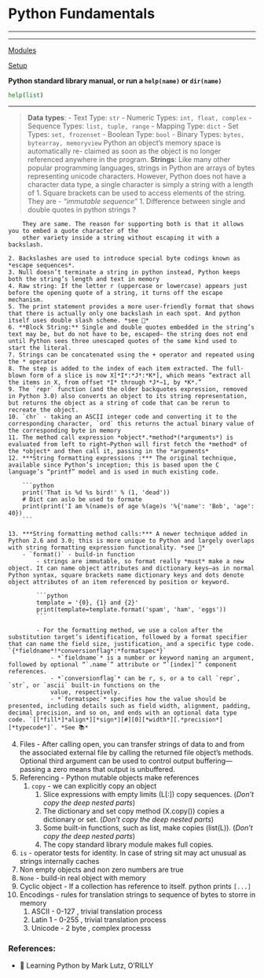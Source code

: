 # Python Fundamentals

---
---

[Modules](https://www.notion.so/Modules-51a4dd88ed9b46f6a1554475307e8be7)

[Setup](https://www.notion.so/Setup-9a4a93480ba24c2ebbd6be9e7bcd0411)

**Python standard library manual, or run a `help(name)` or `dir(name)`**

```python
help(list)
```

---

>  **Data** **types**: 
    - Text Type: `str`
    - Numeric Types: `int, float, complex`
    - Sequence Types: `list, tuple, range`
    - Mapping Type: `dict`
    - Set Types: `set, frozenset`
    - Boolean Type: `bool`
    - Binary Types: `bytes, bytearray, memoryview`
>  Python an object’s memory space is automatically re- claimed as soon as the object is no longer referenced anywhere in the program.
>  **Strings**: Like many other popular programming languages, strings in Python are arrays of bytes representing unicode characters. However, Python does not have a character data type, a single character is simply a string with a length of 1. Square brackets can be used to access elements of the string. They are - *“immutable sequence”*
    1. Difference between single and double quotes in python strings ?
        
        They are same. The reason for supporting both is that it allows you to embed a quote character of the
        other variety inside a string without escaping it with a backslash.
        
    2. Backslashes are used to introduce special byte codings known as *escape sequences*.
    3. Null doesn’t terminate a string in python instead, Python keeps both the string’s length and text in memory
    4. Raw string: If the letter r (uppercase or lowercase) appears just before the opening quote of a string, it turns off the escape mechanism. 
    5. The print statement provides a more user-friendly format that shows that there is actually only one backslash in each spot. And python itself uses double slash scheme. *see 📝* 
    6. **Block String:** Single and double quotes embedded in the string’s text may be, but do not have to be, escaped— the string does not end until Python sees three unescaped quotes of the same kind used to start the literal.
    7. Strings can be concatenated using the + operator and repeated using the * operator
    8. The step is added to the index of each item extracted. The full-blown form of a slice is now X[*I*:*J*:*K*], which means “extract all the items in X, from offset *I* through *J*−1, by *K*.”
    9. The `repr` function (and the older backquotes expression, removed in Python 3.0) also converts an object to its string representation, but returns the object as a string of code that can be rerun to recreate the object.
    10. `chr` - taking an ASCII integer code and converting it to the corresponding character, `ord` this returns the actual binary value of the corresponding byte in memory
    11. The method call expression *object*.*method*(*arguments*) is evaluated from left to right—Python will first fetch the *method* of the *object* and then call it, passing in the *arguments*
    12. ***String formatting expressions :*** The original technique, available since Python’s inception; this is based upon the C language’s “printf” model and is used in much existing code.
        
        ```python
        print('That is %d %s bird!' % (1, 'dead'))
        # Dict can aslo be used to formate
        print(print('I am %(name)s of age %(age)s '%{'name': 'Bob', 'age': 40})
        ```
        
    13. ***String formatting method calls:*** A newer technique added in Python 2.6 and 3.0; this is more unique to Python and largely overlaps with string formatting expression functionality. *see 📝* 
        - `format()` - build-in function
            - strings are immutable, so format really *must* make a new object. It can name object attributes and dictionary keys—as in normal Python syntax, square brackets name dictionary keys and dots denote object attributes of an item referenced by position or keyword.
            
            ```python
            template = '{0}, {1} and {2}'
            print(template=template.format('spam', 'ham', 'eggs'))
            ```
            
            - For the formatting method, we use a colon after the substitution target’s identification, followed by a format specifier that can name the field size, justification, and a specific type code. `{*fieldname*!*conversionflag*:*formatspec*}`
                - *`fieldname`* is a number or keyword naming an argument, followed by optional “`.name`” attribute or “`[index]`” component references.
                - *`conversionflag`* can be r, s, or a to call `repr`, `str`, or `ascii` built-in functions on the
                value, respectively.
                - *`formatspec`* specifies how the value should be presented, including details such as field width, alignment, padding, decimal precision, and so on, and ends with an optional data type code. `[[*fill*]*align*][*sign*][#][0][*width*][.*precision*][*typecode*]`. *See 📚*
4. Files - After calling open, you can transfer strings of data to and from the associated external file by calling the returned file object’s methods. Optional third argument can be used to control output buffering—passing a zero means that output is unbuffered.
5. Referencing - Python mutable objects make references
    1. `copy` -  we can explicitly  copy an object
        1. Slice expressions with empty limits (L[:]) copy sequences. (*Don’t copy the deep nested parts*)
        2. The dictionary and set copy method (X.copy()) copies a dictionary or set. (*Don’t copy the deep nested parts*)
        3. Some built-in functions, such as list, make copies (list(L)). (*Don’t copy the deep nested parts*)
        4. The copy standard library module makes full copies.
6. `is` - operator tests for identity. In case of string sit may act unusual as strings internally caches 
7. Non empty objects and non zero numbers are true 
8. `None` - build-in real object with memory 
9. Cyclic object - If a collection has reference to itself. python prints `[...]`
10. Encodings - rules for translation strings to sequence of bytes to storre in memory
    1. ASCII - 0-127 , trivial translation process
    2. Latin 1  - 0-255 ,  trivial translation process
    3. Unicode - 2 byte , complex processs

### References:

- 📒 Learning Python by Mark Lutz, O’RILLY